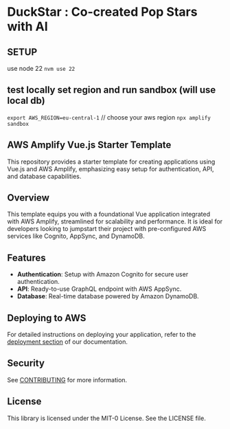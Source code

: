 # DuckStar : Co-created Pop Stars with AI



## SETUP 
use node 22
`nvm use 22`


## test locally set region and run sandbox (will use local db)
`export AWS_REGION=eu-central-1` // choose your aws region
`npx amplify sandbox`

## AWS Amplify Vue.js Starter Template

This repository provides a starter template for creating applications using Vue.js and AWS Amplify, emphasizing easy setup for authentication, API, and database capabilities.

## Overview

This template equips you with a foundational Vue application integrated with AWS Amplify, streamlined for scalability and performance. It is ideal for developers looking to jumpstart their project with pre-configured AWS services like Cognito, AppSync, and DynamoDB.

## Features

- **Authentication**: Setup with Amazon Cognito for secure user authentication.
- **API**: Ready-to-use GraphQL endpoint with AWS AppSync.
- **Database**: Real-time database powered by Amazon DynamoDB.

## Deploying to AWS

For detailed instructions on deploying your application, refer to the [deployment section](https://docs.amplify.aws/vue/start/quickstart/#deploy-a-fullstack-app-to-aws) of our documentation.


## Security

See [CONTRIBUTING](CONTRIBUTING.md#security-issue-notifications) for more information.

## License

This library is licensed under the MIT-0 License. See the LICENSE file.